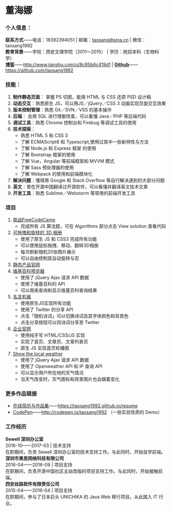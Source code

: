 # 董海娜
### 个人信息：

**联系方式**——电话：18392394051 | 邮箱：taosang@sina.cn | 微信：taosang1992 <br>
**教育背景**——学校：西安文理学院（2011～2015） | 学历：统招本科（生物科学）<br>
**[博客](http://www.jianshu.com/u/8c85b6c419d1)**——http://www.jianshu.com/u/8c85b6c419d1 | **[Github](https://github.com/taosang1992)**——https://github.com/taosang1992


### 技能：
1. **制作静态页面**： 掌握 PS 切图，能用 HTML 与 CSS 还原 PSD 设计稿
2. **动态交互**：熟悉原生 JS，可以用JS／jQuery／CSS 3 动画实现页面交互效果
3. **版本控制管理**：熟悉 Git／SVN／VSS 的基本操作
4. **后端**： 会用 SQL 进行增删改查，可以看懂 Java／PHP 等后端代码
5. **调试工具**：熟悉 Chrome 控制台和 Firebug 等调试工具的使用
6. **技术探索**：
    - 熟悉 HTML 5 和 CSS 3
    - 了解 ECMAScript6 和 Typescript,使用过其中一些新特性与方法
    - 了解 Node.js 和 Express 框架 的使用
    - 了解 Bootstrap 框架的使用
    - 了解 Vue，Angular 等前端框架和 MVVM 模式
    - 了解 Sass 预处理器的使用
    - 了解 Webpack 的使用和前端模块化
7. **解决问题**：懂得用 Google 和 Stack Overflow 等自行解决遇到的大部分问题
8. **英文**：曾在开源中国翻译过开源软件，可以看懂并翻译英文技术文章
9. **开发工具**：熟悉 Sublime／Webstorm 等常用的前端开发工具

### 项目
1. [挑战FreeCodeCamp](https://www.freecodecamp.com/taosang1992)<br>
    - 完成所有 JS 算法题，可在 Algorithms 部分点击 View solution 查看代码 
2. [可拖拽和旋转的 3D 相册](https://taosang1992.github.io/resume/3d-gallery/)<br>
    - 使用了原生 JS 和 CSS3 完成所有功能
    - 可以使用鼠标拖拽、移动、翻转3D相册
    - 每次刷新随机20张图片展示
    - 可以自由控制其自动旋转与否
3. [静态产品官网](https://taosang1992.github.io/baidu-ife-homework/task07/)<br>
4. [维基百科预览器](https://codepen.io/taosang1992/full/Emyxjy)<br>
    - 使用了 jQuery Ajax 请求 API 数据
    - 使用了维基百科的 API
    - 可以用来查询和显示维基百科查询结果
5. [名言机器](https://codepen.io/taosang1992/full/qrQroX/)<br>
    - 使用原生JS实现所有功能
    - 使用了 Twitter 的分享 API
    - 点击「随机诗词」可以切换诗词及其字体颜色和背景色
    - 点击分享按钮可以将诗词分享至 Twitter
6. [企业官网](https://taosang1992.github.io/WebSite/imooc/)<br>
    - 使用纯手写 HTML/CSS/JS 实现
    - 实现了首页、文章页、文章列表页
    - 原生 JS 实现首页轮播图
7. [Show the local weather](https://taosang1992.github.io/FCC-Project/Show-the-Local-Weather/)<br>
    - 使用了 jQuery Ajax 请求 API 数据
    - 使用了 Openweather API 和 IP 查询 API
    - 可以显示用户所在地的天气情况
    - 当天气改变时，天气图标和背景图片也会跟着变化

### 更多作品链接
- [在线简历与作品集](https://taosang1992.github.io/resume)——https://taosang1992.github.io/resume
- [CodePen](http://codepen.io/taosang1992/pens/public/)——http://codepen.io/taosang1992 （一些实验性质的 Demo）

### 工作经历
**Sewell 深圳办公室** <br>
2016-10——2017-03 | 技术支持 <br>
在职期间，负责 Sewell 深圳办公室的技术支持工作。与此同时，开始自学前端。<br>
**深圳市奥思网络科技有限公司** <br>
2016-04——2016-09 | 项目支持 <br>
在职期间，负责开源中国社区主站改版的项目支持工作。与此同时，开始接触前端。<br>
**西安丝路软件有限责任公司** <br>
2015-04——2016-04 | 项目支持 <br>
在职期间，参与了日本巨头 UNICHIKA 的 Java Web 移行项目。从此踏入 IT 行业。
